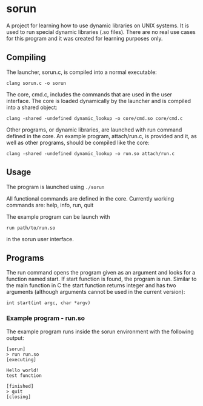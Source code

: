 # sorun
A project for learning how to use dynamic libraries on UNIX systems. It is used to run special dynamic libraries (.so files).
There are no real use cases for this program and it was created for learning purposes only.

## Compiling
The launcher, sorun.c, is compiled into a normal executable:
```
clang sorun.c -o sorun
```
The core, cmd.c, includes the commands that are used in the user interface. The core is loaded dynamically by the launcher and is compiled into a shared object:
```
clang -shared -undefined dynamic_lookup -o core/cmd.so core/cmd.c
```

Other programs, or dynamic libraries, are launched with run command defined in the core. An example program, attach/run.c, is provided and it, as well as other programs, should be compiled like the core:
```
clang -shared -undefined dynamic_lookup -o run.so attach/run.c
```

## Usage
The program is launched using ```./sorun```

All functional commands are defined in the core.
Currently working commands are: help, info, run, quit

The example program can be launch with
```
run path/to/run.so
```
in the sorun user interface.

## Programs
The run command opens the program given as an argument and looks for a function named start. If start function is found, the program is run.
Similar to the main function in C the start function returns integer and has two arguments (although arguments cannot be used in the current version):
```
int start(int argc, char *argv)
```

### Example program - run.so
The example program runs inside the sorun environment with the following output:
```
[sorun]
> run run.so
[executing]

Hello world!
test function

[finished]
> quit
[closing]
```

